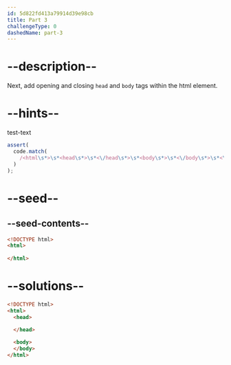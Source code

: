 ```yaml
---
id: 5d822fd413a79914d39e98cb
title: Part 3
challengeType: 0
dashedName: part-3
---
```


# --description--

Next, add opening and closing `head` and `body` tags within the html element.

# --hints--

test-text

```js
assert(
  code.match(
    /<html\s*>\s*<head\s*>\s*<\/head\s*>\s*<body\s*>\s*<\/body\s*>\s*<\/html\s*>/gi
  )
);
```

# --seed--

## --seed-contents--

```html
<!DOCTYPE html>
<html>
  
</html>
```

# --solutions--

```html
<!DOCTYPE html>
<html>    
  <head>
    
  </head>

  <body>
  </body>
</html>
```

